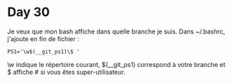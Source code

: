 # Day 30

Je veux que mon bash affiche dans quelle branche je suis. Dans ~/.bashrc,
j'ajoute en fin de fichier :

    PS1='\w$(__git_ps1)\$ '

\w indique le répertoire courant,
$(_\_git\_ps1) correspond à votre branche
et \$ affiche # si vous êtes super-utilisateur.
